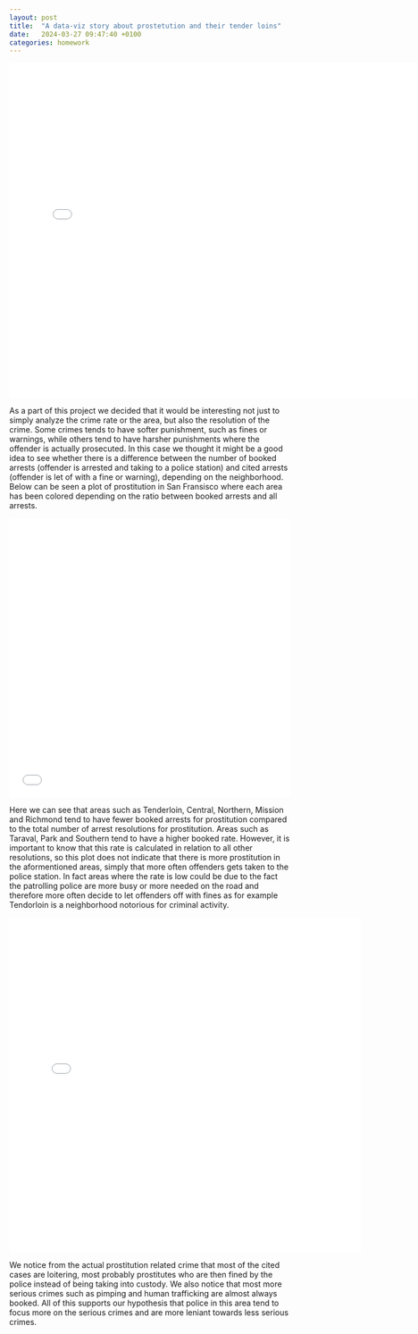 ```yaml
---
layout: post
title:  "A data-viz story about prostetution and their tender loins"
date:   2024-03-27 09:47:40 +0100
categories: homework
---
```



<iframe src="/figures/barplot.html"
    sandbox="allow-same-origin allow-scripts"
    width="150%"
    height="600"
    scrolling="no"
    seamless="seamless"
    frameborder="0">
</iframe>

As a part of this project we decided that it would be interesting not just to simply analyze the crime rate or the area, but also the resolution of the crime. Some crimes tends to have softer punishment, such as fines or warnings, while others tend to have harsher punishments where the offender is actually prosecuted. In this case we thought it might be a good idea to see whether there is a difference between the number of booked arrests (offender is arrested and taking to a police station) and cited arrests (offender is let of with a fine or warning), depending on the neighborhood. Below can be seen a plot of prostitution in San Fransisco where each area has been colored depending on the ratio between booked arrests and all arrests.


<iframe src="/figures/map.html"
    sandbox="allow-same-origin allow-scripts"
    width="100%"
    height="500"
    scrolling="no"
    seamless="seamless"
    frameborder="0">
</iframe>

Here we can see that areas such as Tenderloin, Central, Northern, Mission and Richmond tend to have fewer booked arrests for prostitution compared to the total number of arrest resolutions for prostitution. Areas such as Taraval, Park and Southern tend to have a higher booked rate. However, it is important to know that this rate is calculated in relation to all other resolutions, so this plot does not indicate that there is more prostitution in the aformentioned areas, simply that more often offenders gets taken to the police station. In fact areas where the rate is low could be due to the fact the patrolling police are more busy or more needed on the road and therefore more often decide to let offenders off with fines as for example Tendorloin is a neighborhood notorious for criminal activity.

<iframe src="/figures/prostitution_tenderloin.html"
    sandbox="allow-same-origin allow-scripts"
    width="125%"
    height="600"
    scrolling="no"
    seamless="seamless"
    frameborder="0">
</iframe>

We notice from the actual prostitution related crime that most of the cited cases are loitering, most probably prostitutes who are then fined by the police instead of being taking into custody. We also notice that most more serious crimes such as pimping and human trafficking are almost always booked. All of this supports our hypothesis that police in this area tend to focus more on the serious crimes and are more leniant towards less serious crimes.